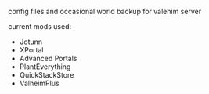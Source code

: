 config files and occasional world backup for valehim server 

current mods used:
* Jotunn
* XPortal
* Advanced Portals
* PlantEverything
* QuickStackStore
* ValheimPlus
